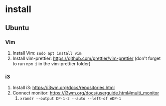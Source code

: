 # install

## Ubuntu

### Vim

1. Install Vim: `sudo apt install vim`
2. Install vim-prettier: https://github.com/prettier/vim-prettier (don't forget to run `npm i` in the vim-prettier folder)

### i3

1. Install i3: https://i3wm.org/docs/repositories.html
2. Connect monitor: https://i3wm.org/docs/userguide.html#multi_monitor
      1. `xrandr --output DP-1-2 --auto --left-of eDP-1`
